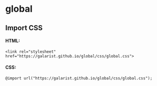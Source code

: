 # global

## Import CSS
#### HTML:
```<link rel="stylesheet" href="https://galarist.github.io/global/css/global.css">```
#### CSS:
```@import url("https://galarist.github.io/global/css/global.css");```